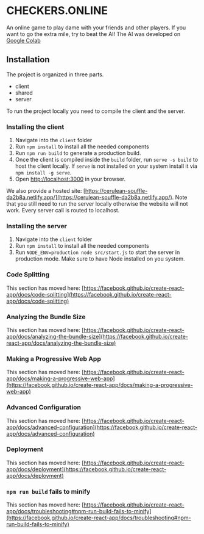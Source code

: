# CHECKERS.ONLINE

An online game to play dame with your friends and other players. If you want to go the extra mile, try to beat the AI!
The AI was developed on [Google Colab](https://colab.research.google.com/drive/17xtttdlepZ1xYUaP-f_Zw8k797lAug3T?usp=sharing)

## Installation

The project is organized in three parts.
- client
- shared
- server

To run the project locally you need to compile the client and the server.

### Installing the client

1. Navigate into the `client` folder
2. Run `npm install` to install all the needed components
3. Run `npm run build` to generate a production build.
4. Once the client is compiled inside the `build` folder, run `serve -s build` to host the client locally. If `serve` is not installed on your system install it via `npm install -g serve`.
5. Open [http://localhost:3000](http://localhost:3000) in your browser.

We also provide a hosted site: [https://cerulean-souffle-da2b8a.netlify.app/](https://cerulean-souffle-da2b8a.netlify.app/).
Note that you still need to run the server locally otherwise the website will not work. Every server call is routed to localhost.

### Installing the server
1. Navigate into the `client` folder
2. Run `npm install` to install all the needed components
3. Run `NODE_ENV=production node src/start.js` to start the server in production mode. Make sure to have Node installed on you system.

### Code Splitting

This section has moved here: [https://facebook.github.io/create-react-app/docs/code-splitting](https://facebook.github.io/create-react-app/docs/code-splitting)

### Analyzing the Bundle Size

This section has moved here: [https://facebook.github.io/create-react-app/docs/analyzing-the-bundle-size](https://facebook.github.io/create-react-app/docs/analyzing-the-bundle-size)

### Making a Progressive Web App

This section has moved here: [https://facebook.github.io/create-react-app/docs/making-a-progressive-web-app](https://facebook.github.io/create-react-app/docs/making-a-progressive-web-app)

### Advanced Configuration

This section has moved here: [https://facebook.github.io/create-react-app/docs/advanced-configuration](https://facebook.github.io/create-react-app/docs/advanced-configuration)

### Deployment

This section has moved here: [https://facebook.github.io/create-react-app/docs/deployment](https://facebook.github.io/create-react-app/docs/deployment)

### `npm run build` fails to minify

This section has moved here: [https://facebook.github.io/create-react-app/docs/troubleshooting#npm-run-build-fails-to-minify](https://facebook.github.io/create-react-app/docs/troubleshooting#npm-run-build-fails-to-minify)
